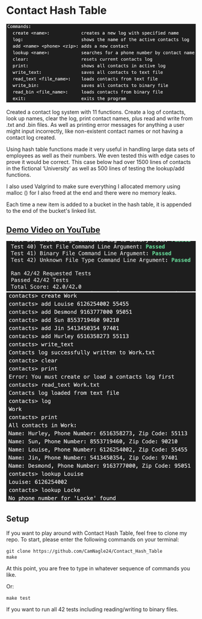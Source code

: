 # Contact Hash Table

<img src="assets/Contact-Commands.png" width="600">

Created a contact log system with 11 functions. Create a log of contacts, look up names, clear the log, print contact names, plus read and write from .txt and .bin files. As well as printing error messages for anything a user might input incorrectly, like non-existent contact names or not having a contact log created. 

Using hash table functions made it very useful in handling large data sets of employees as well as their numbers. We even tested this with edge cases to prove it would be correct. This case below had over 1500 lines of contacts in the fictional ‘University’ as well as 500 lines of testing the lookup/add functions. 

I also used Valgrind to make sure everything I allocated memory using malloc () for I also freed at the end and there were no memory leaks.

Each time a new item is added to a bucket in the hash table, it is appended to the end of the bucket's linked list.

## <a href="https://www.youtube.com/watch?v=UNz9k9E9IWM"> Demo Video on YouTube </a>

<img src="assets/Passed-Tests.png" width="800">

<img src="assets/Contacts-Used.png" width="800">

## Setup

If you want to play around with Contact Hash Table, feel free to clone my repo. To start, please enter the following commands on your terminal:

```
git clone https://github.com/CamNagle24/Contact_Hash_Table
make
```

At this point, you are free to type in whatever sequence of commands you like.

Or:

```
make test
```

If you want to run all 42 tests including reading/writing to binary files.